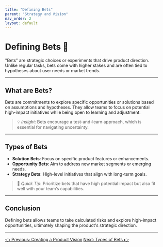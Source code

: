 ```yaml
---
title: "Defining Bets"
parent: "Strategy and Vision"
nav_order: 2
layout: default
---
```


# Defining Bets 🎲

"Bets" are strategic choices or experiments that drive product direction. Unlike regular tasks, bets come with higher stakes and are often tied to hypotheses about user needs or market trends.

---

## What are Bets?

Bets are commitments to explore specific opportunities or solutions based on assumptions and hypotheses. They allow teams to focus on potential high-impact initiatives while being open to learning and adjustment.

> 💡 *Insight*: Bets encourage a test-and-learn approach, which is essential for navigating uncertainty.

---

## Types of Bets

- **Solution Bets**: Focus on specific product features or enhancements.
- **Opportunity Bets**: Aim to address new market segments or emerging needs.
- **Strategy Bets**: High-level initiatives that align with long-term goals.

> 🔄 *Quick Tip*: Prioritize bets that have high potential impact but also fit well with your team’s capabilities.

---

## Conclusion

Defining bets allows teams to take calculated risks and explore high-impact opportunities, ultimately shaping the product's strategic direction.

---

<div class="nav-buttons">
    <a href="/strategy-and-vision/creating-a-product-vision/" class="btn btn-secondary">👈 Previous: Creating a Product Vision</a>
    <a href="/strategy-and-vision/types-of-bets/" class="btn btn-primary">Next: Types of Bets 👉</a>
</div>